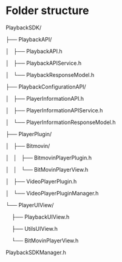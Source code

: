 # Folder structure

PlaybackSDK/

├── PlaybackAPI/

│   ├── PlaybackAPI.h

│   ├── PlaybackAPIService.h

│   └── PlaybackResponseModel.h

├── PlaybackConfigurationAPI/

│   ├── PlayerInformationAPI.h

│   ├── PlayerInformationAPIService.h

│   └── PlayerInformationResponseModel.h

├── PlayerPlugin/

│   ├── Bitmovin/

│   │   ├── BitmovinPlayerPlugin.h

│   │   └── BitMovinPlayerView.h

│   ├── VideoPlayerPlugin.h

│   └── VideoPlayerPluginManager.h

└── PlayerUIView/

    ├── PlaybackUIView.h

    ├── UtilsUIView.h

    └── BitMovinPlayerView.h

PlaybackSDKManager.h
